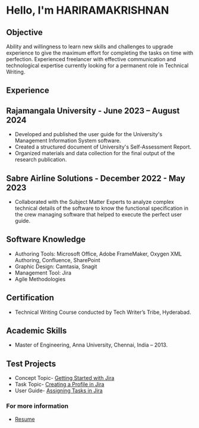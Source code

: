 # Hello, I'm HARIRAMAKRISHNAN

## Objective
Ability and willingness to learn new skills and challenges to upgrade experience to give the maximum effort for completing the tasks on time with perfection. Experienced freelancer with effective communication and technological expertise currently looking for a permanent role in Technical Writing.

## Experience
## Rajamangala University - June 2023 – August 2024
- Developed and published the user guide for the University's Management Information System software.
- Created a structured document of University's Self-Assessment Report.
- Organized materials and data collection for the final output of the research publication.
  
## Sabre Airline Solutions - December 2022 - May 2023
- Collaborated with the Subject Matter Experts to analyze complex technical details of the software to know the functional specification in the crew managing software that helped to execute the perfect user guide.
  
## Software Knowledge
- Authoring Tools: Microsoft Office, Adobe FrameMaker, Oxygen XML Authoring, Confluence, SharePoint
- Graphic Design: Camtasia, Snagit
- Management Tool: Jira
- Agile Methodologies

## Certification
-	Technical Writing Course conducted by Tech Writer’s Tribe, Hyderabad.

## Academic Skills
- Master of Engineering, Anna University, Chennai, India – 2013.
  
## Test Projects
 - Concept Topic- [Getting Started with Jira]()
 - Task Topic- [Creating a Profile in Jira]()
 - User Guide- [Assigning Tasks in Jira]()

### For more information
- [Resume]()
